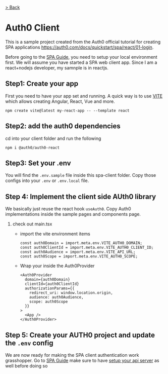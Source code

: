 [> Back](/README.md)

# Auth0 Client

This is a sample project created from the Auth0 official tutorial for creating SPA applications https://auth0.com/docs/quickstart/spa/react/01-login. 

Before going to the [SPA Guide](/docs/SPA_GUIDE.md), you need to setup your local environment first. We will assume you have started a SPA web client app. Since I am a react+nodejs developer, my samnple is in reactjs.

## Step1: Create your app

First you need to have your app set and running. A quick way is to use [VITE](https://vite.dev/guide/) which allows creating Angular, React, Vue and more.

```
npm create vite@latest my-react-app -- --template react
```

## Step2: add the auth0 dependencies

cd into your client folder and run the following

```
npm i @auth0/auth0-react
```

## Step3: Set your .env

You will find the `.env.sample` file inside this spa-client folder. Copy those configs into your `.env` or `.env.local` file.

## Step 4: Implement the client side AUth0 library

We basically just reuse the react hook `useAuth0`. Copy Auth0 implementations inside the sample pages and components page.

1. check out main.tsx

    * import the vite environment items

      ```
      const auth0Domain = import.meta.env.VITE_AUTH0_DOMAIN;
      const auth0ClientId = import.meta.env.VITE_AUTH0_CLIENT_ID;
      const auth0Audience = import.meta.env.VITE_API_URL;
      const auth0Scope = import.meta.env.VITE_AUTH0_SCOPE;
      ```
    * Wrap your <App/> inside the Auth0Provider

      ```
      <Auth0Provider
        domain={auth0Domain}
        clientId={auth0ClientId}
        authorizationParams={{
          redirect_uri: window.location.origin,
          audience: auth0Audience,
          scope: auth0Scope
        }}
      >
        <App />
      </Auth0Provider>
      ```

## Step 5: Create your AUTH0 project and update the `.env` config

We are now ready for making the SPA client authentication work grasshopper. Go to [SPA Guide](/docs/SPA_GUIDE.md)
make sure to have [setup your api server](/spa-server/README.md) as well before doing so